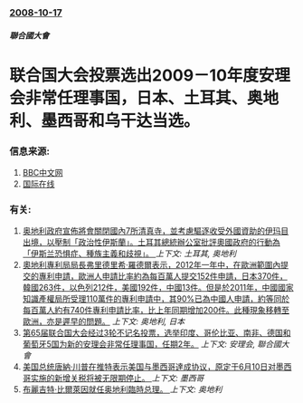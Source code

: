 ### [2008-10-17](/news/2008/10/17/index.md)

##### 聯合國大會
# 联合国大会投票选出2009－10年度安理会非常任理事国，日本、土耳其、奥地利、墨西哥和乌干达当选。




### 信息来源:

1. [BBC中文网](http://news.bbc.co.uk/chinese/simp/hi/newsid_7670000/newsid_7677100/7677132.stm)
2. [国际在线](http://gb.cri.cn/19224/2008/10/18/2625s2286715.htm)

### 有关:

1. [奥地利政府宣佈將會關閉國內7所清真寺，並考慮驅逐收受外國資助的伊玛目出境，以壓制「政治性伊斯蘭」。土耳其總統辦公室批評奧國政府的行動為「伊斯兰恐惧症、種族主義和歧視」。 ](/news/2018/06/8/奥地利政府宣佈將會關閉國內7所清真寺-並考慮驅逐收受外國資助的伊玛目出境-以壓制-政治性伊斯蘭-土耳其總統辦公室批評奧.md) _上下文: 土耳其, 奥地利_
2. [奧地利專利局局長弗里德里希·羅德爾表示，2012年一年中，在歐洲範圍內提交的專利申請，歐洲人申請比率約為每百萬人提交152件申請，日本370件，韓國263件，以色列212件，美國192件，中國13件。但是於2011年，中國國家知識產權局所受理110萬件的專利申請中，其90%已為中國人申請，約等同於每百萬人約有740件專利申請比率，比上年同期增加200件。此種現象移轉至歐洲，亦是遲早的問題。](/news/2012/10/8/奧地利專利局局長弗里德里希-羅德爾表示-2012年一年中-在歐洲範圍內提交的專利申請-歐洲人申請比率約為每百萬人提交15.md) _上下文: 奥地利, 日本_
3. [ 第65届联合国大会经过3轮不记名投票，选举印度、哥伦比亚、南非、德国和葡萄牙5国为新的安理会非常任理事国，任期2年。](/news/2010/10/12/第65届联合国大会经过3轮不记名投票-选举印度-哥伦比亚-南非-德国和葡萄牙5国为新的安理会非常任理事国-任期2年.md) _上下文: 安理会, 聯合國大會_
4. [美国总统唐納·川普在推特表示美国与墨西哥達成协议，原定于6月10日对墨西哥实施的新增关税将被无限期停止。 ](/news/2019/06/7/美国总统唐納-川普在推特表示美国与墨西哥達成协议-原定于6月10日对墨西哥实施的新增关税将被无限期停止.md) _上下文: 墨西哥_
5. [布麗吉特·比爾萊因就任奥地利臨時总理。 ](/news/2019/06/3/布麗吉特-比爾萊因就任奥地利臨時总理.md) _上下文: 奥地利_
